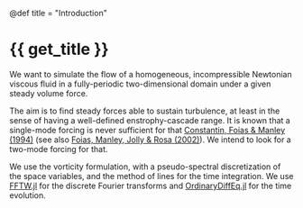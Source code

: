 @def title = "Introduction"

# {{ get_title }}

We want to simulate the flow of a homogeneous, incompressible Newtonian viscous fluid in a fully-periodic two-dimensional domain under a given steady volume force.

The aim is to find steady forces able to sustain turbulence, at least in the sense of having a well-defined enstrophy-cascade range. It is known that a single-mode forcing is never sufficient for that [Constantin, Foias & Manley (1994)](/pages/references/#cfm94) (see also [Foias, Manley, Jolly & Rosa (2002)](/pages/references/#fjmr2002)). We intend to look for a two-mode forcing for that.

We use the vorticity formulation, with a pseudo-spectral discretization of the space variables, and the method of lines for the time integration. We use [FFTW.jl](https://github.com/JuliaMath/FFTW.jl) for the discrete Fourier transforms and [OrdinaryDiffEq.jl](https://github.com/SciML/OrdinaryDiffEq.jl) for the time evolution.
